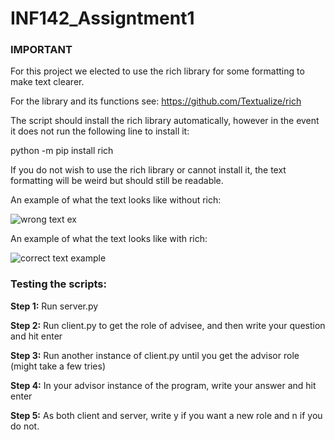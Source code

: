 # INF142_Assigntment1

### IMPORTANT
For this project we elected to use the rich library for some formatting to make text clearer.

For the library and its functions see: https://github.com/Textualize/rich

The script should install the rich library automatically, however in the event it does not run the following line to install it:

python -m pip install rich

If you do not wish to use the rich library or cannot install it, the text formatting will be weird but should still be readable.

An example of what the text looks like without rich:

![wrong text ex](https://user-images.githubusercontent.com/78080565/222165433-fb064895-228f-4d38-9839-b30fdf370768.PNG)

An example of what the text looks like with rich:

![correct text example](https://user-images.githubusercontent.com/78080565/222166299-589b95e8-63d1-4130-9ca6-15194f66e018.png)


### Testing the scripts:
**Step 1:** Run server.py

**Step 2:** Run client.py to get the role of advisee, and then write your question and hit enter

**Step 3:** Run another instance of client.py until you get the advisor role (might take a few tries)

**Step 4:** In your advisor instance of the program, write your answer and hit enter

**Step 5:** As both client and server, write y if you want a new role and n if you do not.
